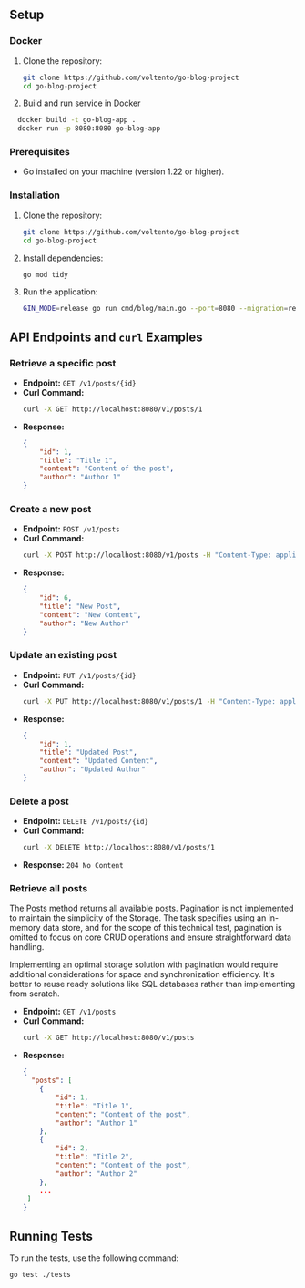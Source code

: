 
## Setup

### Docker
1. Clone the repository:
    ```sh
    git clone https://github.com/voltento/go-blog-project
    cd go-blog-project
    ```
   
2. Build and run service in Docker
  ```sh
    docker build -t go-blog-app .
    docker run -p 8080:8080 go-blog-app
  ```

### Prerequisites
- Go installed on your machine (version 1.22 or higher).

### Installation
1. Clone the repository:
    ```sh
    git clone https://github.com/voltento/go-blog-project
    cd go-blog-project
    ```

2. Install dependencies:
    ```sh
    go mod tidy
    ```

3. Run the application:
    ```sh
    GIN_MODE=release go run cmd/blog/main.go --port=8080 --migration=resourses/blog_data.json
    ```

## API Endpoints and `curl` Examples

### Retrieve a specific post
- **Endpoint:** `GET /v1/posts/{id}`
- **Curl Command:**
    ```sh
    curl -X GET http://localhost:8080/v1/posts/1
    ```
- **Response:**
    ```json
    {
        "id": 1,
        "title": "Title 1",
        "content": "Content of the post",
        "author": "Author 1"
    }
    ```

### Create a new post
- **Endpoint:** `POST /v1/posts`
- **Curl Command:**
    ```sh
    curl -X POST http://localhost:8080/v1/posts -H "Content-Type: application/json" -d '{"title":"New Post","content":"New Content","author":"New Author"}'
    ```
- **Response:**
    ```json
    {
        "id": 6,
        "title": "New Post",
        "content": "New Content",
        "author": "New Author"
    }
    ```

### Update an existing post
- **Endpoint:** `PUT /v1/posts/{id}`
- **Curl Command:**
    ```sh
    curl -X PUT http://localhost:8080/v1/posts/1 -H "Content-Type: application/json" -d '{"title":"Updated Post","content":"Updated Content","author":"Updated Author"}'
    ```
- **Response:**
    ```json
    {
        "id": 1,
        "title": "Updated Post",
        "content": "Updated Content",
        "author": "Updated Author"
    }
    ```

### Delete a post
- **Endpoint:** `DELETE /v1/posts/{id}`
- **Curl Command:**
    ```sh
    curl -X DELETE http://localhost:8080/v1/posts/1
    ```
- **Response:** `204 No Content`


### Retrieve all posts
The Posts method returns all available posts. Pagination is not implemented to maintain the simplicity of the Storage. The task specifies using an in-memory data store, and for the scope of this technical test, pagination is omitted to focus on core CRUD operations and ensure straightforward data handling.

Implementing an optimal storage solution with pagination would require additional considerations for space and synchronization efficiency. It's better to reuse ready solutions like SQL databases rather than implementing from scratch.
- **Endpoint:** `GET /v1/posts`
- **Curl Command:**
    ```sh
    curl -X GET http://localhost:8080/v1/posts
    ```
- **Response:**
    ```json
    {
      "posts": [
        {
            "id": 1,
            "title": "Title 1",
            "content": "Content of the post",
            "author": "Author 1"
        },
        {
            "id": 2,
            "title": "Title 2",
            "content": "Content of the post",
            "author": "Author 2"
        },
        ...
     ]
    }
    ```

## Running Tests
To run the tests, use the following command:
```sh
go test ./tests
